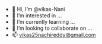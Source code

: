 - 👋 Hi, I’m @vikas-Nani
- 👀 I’m interested in ...
- 🌱 I’m currently learning ...
- 💞️ I’m looking to collaborate on ...
- 📫 vikas25nachireddy@gmail.com

<!---
vikas-Nani/vikas-Nani is a ✨ special ✨ repository because its `README.md` (this file) appears on your GitHub profile.
You can click the Preview link to take a look at your changes.
--->
